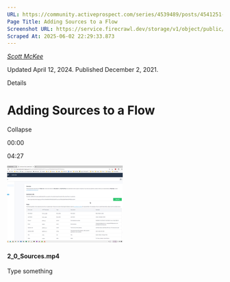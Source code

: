 ```yaml
---
URL: https://community.activeprospect.com/series/4539489/posts/4541251-adding-sources-to-a-flow
Page Title: Adding Sources to a Flow
Screenshot URL: https://service.firecrawl.dev/storage/v1/object/public/media/screenshot-3285651d-e30d-48b1-950c-1fe450396052.png
Scraped At: 2025-06-02 22:29:33.873
---
```



[_Scott McKee_](https://community.activeprospect.com/memberships/7557680-scott-mckee)

Updated April 12, 2024. Published December 2, 2021.

Details

# Adding Sources to a Flow

Collapse

00:00

04:27

![](images/image-1.png)

#### 2\_0\_Sources.mp4

Type something
